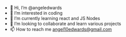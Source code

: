 - 👋 Hi, I’m @angeledwards
- 👀 I’m interested in coding
- 🌱 I’m currently learning react and JS Nodes
- 💞️ I’m looking to collaborate and learn various projects
- 📫 How to reach me angel10edwards@gmail.com

<!---
angeledwards/angeledwards is a ✨ special ✨ repository because its `README.md` (this file) appears on your GitHub profile.
You can click the Preview link to take a look at your changes.
--->

